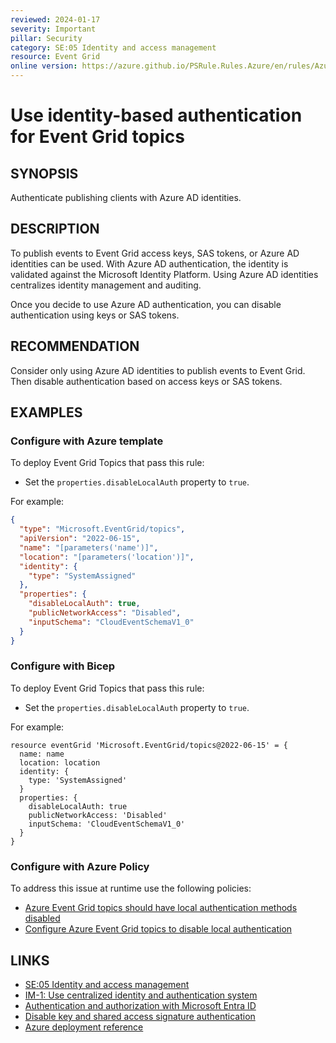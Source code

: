 ```yaml
---
reviewed: 2024-01-17
severity: Important
pillar: Security
category: SE:05 Identity and access management
resource: Event Grid
online version: https://azure.github.io/PSRule.Rules.Azure/en/rules/Azure.EventGrid.DisableLocalAuth/
---
```


# Use identity-based authentication for Event Grid topics

## SYNOPSIS

Authenticate publishing clients with Azure AD identities.

## DESCRIPTION

To publish events to Event Grid access keys, SAS tokens, or Azure AD identities can be used.
With Azure AD authentication, the identity is validated against the Microsoft Identity Platform.
Using Azure AD identities centralizes identity management and auditing.

Once you decide to use Azure AD authentication, you can disable authentication using keys or SAS tokens.

## RECOMMENDATION

Consider only using Azure AD identities to publish events to Event Grid.
Then disable authentication based on access keys or SAS tokens.

## EXAMPLES

### Configure with Azure template

To deploy Event Grid Topics that pass this rule:

- Set the `properties.disableLocalAuth` property to `true`.

For example:

```json
{
  "type": "Microsoft.EventGrid/topics",
  "apiVersion": "2022-06-15",
  "name": "[parameters('name')]",
  "location": "[parameters('location')]",
  "identity": {
    "type": "SystemAssigned"
  },
  "properties": {
    "disableLocalAuth": true,
    "publicNetworkAccess": "Disabled",
    "inputSchema": "CloudEventSchemaV1_0"
  }
}
```

### Configure with Bicep

To deploy Event Grid Topics that pass this rule:

- Set the `properties.disableLocalAuth` property to `true`.

For example:

```bicep
resource eventGrid 'Microsoft.EventGrid/topics@2022-06-15' = {
  name: name
  location: location
  identity: {
    type: 'SystemAssigned'
  }
  properties: {
    disableLocalAuth: true
    publicNetworkAccess: 'Disabled'
    inputSchema: 'CloudEventSchemaV1_0'
  }
}
```

### Configure with Azure Policy

To address this issue at runtime use the following policies:

- [Azure Event Grid topics should have local authentication methods disabled](https://github.com/Azure/azure-policy/blob/master/built-in-policies/policyDefinitions/Event%20Grid/Topics_DisableLocalAuth_AuditDeny.json)
- [Configure Azure Event Grid topics to disable local authentication](https://github.com/Azure/azure-policy/blob/master/built-in-policies/policyDefinitions/Event%20Grid/Topics_DisableLocalAuth_Modify.json)

## LINKS

- [SE:05 Identity and access management](https://learn.microsoft.com/azure/well-architected/security/identity-access)
- [IM-1: Use centralized identity and authentication system](https://learn.microsoft.com/security/benchmark/azure/baselines/event-grid-security-baseline#im-1-use-centralized-identity-and-authentication-system)
- [Authentication and authorization with Microsoft Entra ID](https://learn.microsoft.com/azure/event-grid/authenticate-with-microsoft-entra-id)
- [Disable key and shared access signature authentication](https://learn.microsoft.com/azure/event-grid/authenticate-with-microsoft-entra-id#disable-key-and-shared-access-signature-authentication)
- [Azure deployment reference](https://learn.microsoft.com/azure/templates/microsoft.eventgrid/topics)
